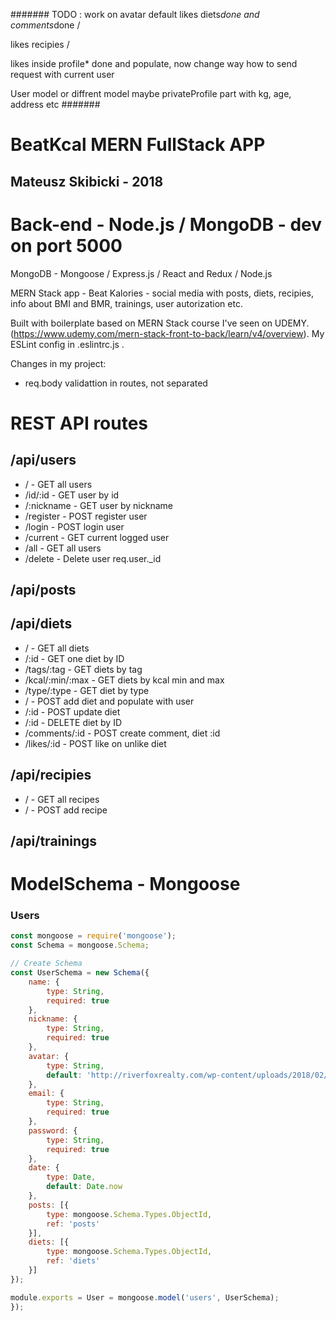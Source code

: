 #######
TODO :
work on avatar default
likes diets*done and comments*done /

likes recipies /

likes inside profile\* done and populate, now change way how to send request with current user

User model or diffrent model maybe privateProfile part with kg, age, address etc
#######

# BeatKcal **MERN** FullStack APP

## Mateusz Skibicki - 2018

# Back-end - **Node.js / MongoDB** - dev on port 5000

MongoDB - Mongoose / Express.js / React and Redux / Node.js

MERN Stack app - Beat Kalories - social media with posts, diets, recipies, info about BMI and BMR, trainings, user autorization etc.

Built with boilerplate based on MERN Stack course I've seen on UDEMY. (https://www.udemy.com/mern-stack-front-to-back/learn/v4/overview). My ESLint config in .eslintrc.js .

Changes in my project:

- req.body validattion in routes, not separated

# **REST API routes**

## **/api/users**

- / - GET all users
- /id/:id - GET user by id
- /:nickname - GET user by nickname
- /register - POST register user
- /login - POST login user
- /current - GET current logged user
- /all - GET all users
- /delete - Delete user req.user.\_id

## **/api/posts**

## **/api/diets**

- / - GET all diets
- /:id - GET one diet by ID
- /tags/:tag - GET diets by tag
- /kcal/:min/:max - GET diets by kcal min and max
- /type/:type - GET diet by type
- / - POST add diet and populate with user
- /:id - POST update diet
- /:id - DELETE diet by ID
- /comments/:id - POST create comment, diet :id
- /likes/:id - POST like on unlike diet

## **/api/recipies**

- / - GET all recipes
- / - POST add recipe

## **/api/trainings**

# ModelSchema - Mongoose

### Users

```javascript
const mongoose = require('mongoose');
const Schema = mongoose.Schema;

// Create Schema
const UserSchema = new Schema({
	name: {
		type: String,
		required: true
	},
	nickname: {
		type: String,
		required: true
	},
	avatar: {
		type: String,
		default: 'http://riverfoxrealty.com/wp-content/uploads/2018/02/User-Default.jpg'
	},
	email: {
		type: String,
		required: true
	},
	password: {
		type: String,
		required: true
	},
	date: {
		type: Date,
		default: Date.now
	},
	posts: [{
		type: mongoose.Schema.Types.ObjectId,
		ref: 'posts'
	}],
	diets: [{
		type: mongoose.Schema.Types.ObjectId,
		ref: 'diets'
	}]
});

module.exports = User = mongoose.model('users', UserSchema);
});
```
